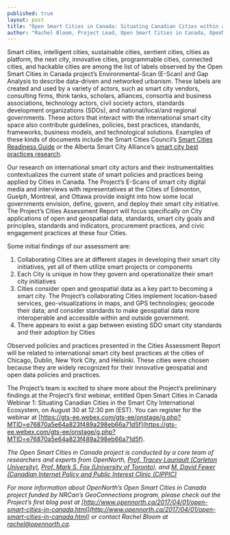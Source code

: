 ```yaml
---
published: true
layout: post
title: "Open Smart Cities in Canada: Situating Canadian Cities within an International Smart City Ecosystem"
author: "Rachel Bloom, Project Lead, Open Smart Cities in Canada, OpenNorth"
---
```


Smart cities, intelligent cities, sustainable cities, sentient cities, cities as platform, the next city, innovative cities, programmable cities, connected cities, and hackable cities are among the list of labels observed by the Open Smart Cities in Canada project’s Environmental-Scan (E-Scan) and Gap Analysis to describe data-driven and networked urbanism. These labels are created and used by a variety of actors, such as smart city vendors, consulting firms, think tanks, scholars, alliances, consortia and business associations, technology actors, civil society actors, standards development organizations (SDOs), and national/local/and regional governments. These actors that interact with the international smart city space also contribute guidelines, policies, best practices, standards, frameworks, business models, and technological solutions. Examples of these kinds of documents include the Smart Cities Council’s [Smart Cities Readiness Guide](http://smartcitiescouncil.com/resources/smart-cities-readiness-guide) or the Alberta Smart City Alliance’s [smart city best practices research](https://smartcityalliance.ca/tags/?q=Best%20Practices). 

Our research on international smart city actors and their instrumentalities contextualizes the current state of smart policies and practices being applied by Cities in Canada. The Project’s E-Scans of smart city digital media and interviews with representatives at the Cities of Edmonton, Guelph, Montreal, and Ottawa provide insight into how some local governments envision, define, govern, and deploy their smart city initiative. The Project’s Cities Assessment Report will focus specifically on City applications of open and geospatial data, standards, smart city goals and principles, standards and indicators, procurement practices, and civic engagement practices at these four Cities.

Some initial findings of our assessment are:

1. Collaborating Cities are at different stages in developing their smart city initiatives, yet all of them utilize smart projects or components
2. Each City is unique in how they govern and operationalize their smart city initiatives
3. Cities consider open and geospatial data as a key part to becoming a smart city. The Project’s collaborating Cities implement location-based services, geo-visualizations in maps, and GPS technologies; geocode their data; and consider standards to make geospatial data more interoperable and accessible within and outside government.
4. There appears to exist a gap between existing SDO smart city standards and their adoption by Cities

Observed policies and practices presented in the Cities Assessment Report will be related to international smart city best practices at the cities of Chicago, Dublin, New York City, and Helsinki. These cities were chosen because they are widely recognized for their innovative geospatial and open data policies and practices.

The Project’s team is excited to share more about the Project’s preliminary findings at the Project’s first webinar, entitled Open Smart Cities in Canada Webinar 1: Situating Canadian Cities in the Smart City International Ecosystem, on August 30 at 12:30 pm (EST). You can register for the webinar at  [https://gts-ee.webex.com/gts-ee/onstage/g.php?MTID=e76870a5e64a823f489a298eb66a71d5f](https://gts-ee.webex.com/gts-ee/onstage/g.php?MTID=e76870a5e64a823f489a298eb66a71d5f).

*The Open Smart Cities in Canada  project is conducted by a core team of researchers and experts from OpenNorth, [Prof. Tracey Lauriault (Carleton University)](https://carleton.ca/sjc/profile/lauriault-tracey/), [Prof. Mark S. Fox (University of Toronto](http://www.eil.utoronto.ca/members/msf/)), and [M. David Fewer (Canadian Internet Policy and Public Interest Clinic (CIPPIC)](https://cippic.ca/en)*

*For more information about OpenNorth’s Open Smart Cities in Canada project funded by NRCan’s GeoConnections program, please check out the Project’s first blog post at [http://www.opennorth.ca/2017/04/01/open-smart-cities-in-canada.html](http://www.opennorth.ca/2017/04/01/open-smart-cities-in-canada.html) or contact Rachel Bloom at <a href="mailto:rachel@opennorth.ca">rachel@opennorth.ca</a>.*
